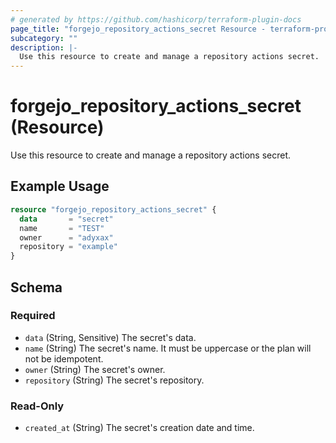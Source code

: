 ```yaml
---
# generated by https://github.com/hashicorp/terraform-plugin-docs
page_title: "forgejo_repository_actions_secret Resource - terraform-provider-forgejo"
subcategory: ""
description: |-
  Use this resource to create and manage a repository actions secret.
---
```


# forgejo_repository_actions_secret (Resource)

Use this resource to create and manage a repository actions secret.

## Example Usage

```terraform
resource "forgejo_repository_actions_secret" {
  data       = "secret"
  name       = "TEST"
  owner      = "adyxax"
  repository = "example"
}
```

<!-- schema generated by tfplugindocs -->
## Schema

### Required

- `data` (String, Sensitive) The secret's data.
- `name` (String) The secret's name. It must be uppercase or the plan will not be idempotent.
- `owner` (String) The secret's owner.
- `repository` (String) The secret's repository.

### Read-Only

- `created_at` (String) The secret's creation date and time.
